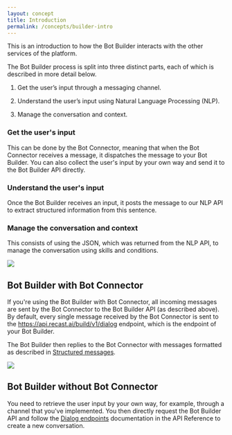 ```yaml
---
layout: concept
title: Introduction
permalink: /concepts/builder-intro
---
```


This is an introduction to how the Bot Builder interacts with the other services of the platform.

The Bot Builder process is split into three distinct parts, each of which is described in more detail below.

1) Get the user’s input through a messaging channel.

2) Understand the user’s input using Natural Language Processing (NLP).

3) Manage the conversation and context.

### Get the user's input
This can be done by the Bot Connector, meaning that when the Bot Connector receives a message, it dispatches the message to your Bot Builder. You can also collect the user's input by your own way and send it to the Bot Builder API directly.

### Understand the user's input
Once the Bot Builder receives an input, it posts the message to our NLP API to extract structured information from this sentence.

### Manage the conversation and context
This consists of using the JSON, which was returned from the NLP API, to manage the conversation using skills and conditions.

<img class='custom' src='https://cdn.cai.tools.sap/man/bot-builder/bot-builder-01.png'>

## Bot Builder with Bot Connector

If you're using the Bot Builder with Bot Connector, all incoming messages are sent by the Bot Connector to the Bot Builder API (as described above). By default, every single message received by the Bot Connector is sent to the https://api.recast.ai/build/v1/dialog endpoint, which is the endpoint of your Bot Builder.

The Bot Builder then replies to the Bot Connector with messages formatted as described in [Structured messages](https://cai.tools.sap/docs/concepts/structured-messages).

<img class='custom' src='https://cdn.cai.tools.sap/man/bot-builder/bc-bb-01.png'>

## Bot Builder without Bot Connector

You need to retrieve the user input by your own way, for example, through a channel that you've implemented. You then directly request the Bot Builder API and follow the [Dialog endpoints](https://cai.tools.sap/docs/api-reference/#dialog-endpoints) documentation in the API Reference to create a new conversation.




